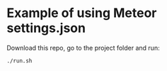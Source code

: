 # Example of using Meteor settings.json

Download this repo, go to the project folder and run:

    ./run.sh
